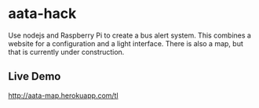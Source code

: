 aata-hack
=========

Use nodejs and Raspberry Pi to create a bus alert system. This combines a website for a configuration and a light interface. There is also a map, but that is currently under construction.

## Live Demo
http://aata-map.herokuapp.com/tl
